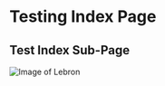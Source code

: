 # <H1> Testing Index Page

## Test Index Sub-Page

![Image of Lebron](https://www.usatoday.com/gcdn/presto/2020/01/26/USAT/80802abd-a62b-4420-8e15-ac4bd08c5929-2020-01-25_LeBron1.jpg)
